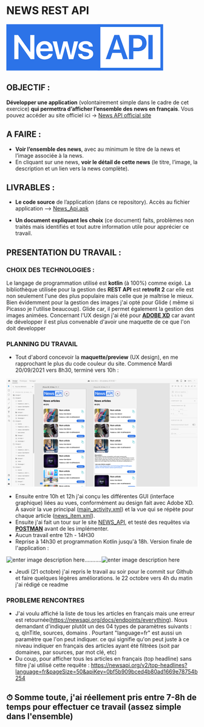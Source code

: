 # NEWS REST API
![enter image description here](https://github.com/Mekongoabanda/NewsAPI_instantSystem/blob/master/news_api_logo.png?raw=true)

## OBJECTIF : 
**Développer une application** (volontairement simple dans le cadre de cet exercice) **qui permettra d’afficher l’ensemble des news en français**.
Vous pouvez accéder au site officiel ici -> [News API official site](https://newsapi.org)

## A FAIRE : 
-   **Voir l’ensemble des news**, avec au minimum le titre de la news et l’image associée à la news.   
-   En cliquant sur une news,  **voir le détail de cette news**  (le titre, l’image, la description et un lien vers la news complète).

## LIVRABLES : 
-   **Le code source**  de l’application (dans ce repository). Accès au fichier application --> [News_Api.apk](https://github.com/Mekongoabanda/NewsAPI_instantSystem/blob/master/new_api.apk)
    
-   **Un document expliquant les choix**  (ce document) faits, problèmes non traités mais  identifiés et tout autre information utile pour apprécier ce travail.

## PRESENTATION DU TRAVAIL : 

### CHOIX DES TECHNOLOGIES : 

Le langage de programmation utilisé est **kotlin** (à 100%) comme exigé. La bibliothèque utilisée pour la gestion des **REST API** est **retrofit 2** car elle est non seulement l'une des plus populaire mais celle que je maîtrise le mieux. Bien évidemment pour la gestion des images j'ai opté pour Glide ( même si Picasso je l'utilise beaucoup). Glide car, il permet également la gestion des images animées. Concernant l'UX design j'ai été pour [**ADOBE XD**](https://www.adobe.com/fr/products/xd.html) car avant de développer il est plus convenable d'avoir une maquette de ce que l'on doit developper

### PLANNING DU TRAVAIL

 - Tout d'abord concevoir la **maquette/preview** (UX design), en me rapprochant le plus du code couleur du site. Commencé Mardi 20/09/2021 vers 8h30, terminé vers 10h : 
 
![enter image description here](https://github.com/Mekongoabanda/NewsAPI_instantSystem/blob/master/adobe_xd.png?raw=true)

- Ensuite entre 10h et 12h j'ai conçu les différentes GUI (interface graphique) liées au vues, conformément au design fait avec Adobe XD. A savoir la vue principal ([main_activity.xml](https://github.com/Mekongoabanda/NewsAPI_instantSystem/blob/master/app/src/main/res/layout/activity_main.xml)) et la vue qui se répète pour chaque article ([news_item.xml](https://github.com/Mekongoabanda/NewsAPI_instantSystem/blob/master/app/src/main/res/layout/news_item.xml)).
- Ensuite j'ai fait un tour sur le site [NEWS_API](https://newsapi.org), et testé des requêtes via **[POSTMAN](https://www.postman.com)** avant de les implémenter.
- Aucun travail entre 12h - 14H30
- Reprise à 14h30 et programmation Kotlin jusqu'à 18h. Version finale de l'application : 

![enter image description here](https://lh3.googleusercontent.com/zeZ85Rrn9pk-W8EoOb0-oFCaZ1VLrwPQ2k0h3u3Pf73jU38pnWOqs5bZbped8AboJ9O0U4Xprn60_zvtXT35BVbHZh7S7u8bNU3OFEjRjvOuV6PbzRS8dyUIer9ZyN1Mka6wSjXDn5EWJcZytyChpI-0F0cVNMz2wAfPLkXCRGcBwUO3iaMODOdTHdpzykzvReYXGBQqpAhmvAiPQiQtfCE9lEGWLtugjtTlQG8PzfJIg7yGpz4iBoWP1mZB7MVjEarB6NM0kP_D5lsNjVG35HeV_ehPMy5SST4PKAl49a2uo2xshXk6AJpj1IbKC45SQulkEL8p0t1zg-oV_ajLYLOWR3MfMS7JRixGQPu_BKkMwcRy-TnlzX4RgZN6ooFqHjuMJSicGV_JCxHVHt5I1SRYhFuVV-sdPNRmmIv-6tsLgxnG5rdTdIDP7xcbgeEnmwZM_YYxEs61A9mjV3jz4Lz-agz5UlAK4WIa42eaY0tBrky5ZKY29H0bCGZfg2bcqL5P18107qlYgTKyp_5QmXc78Of-lPhMpoj6fs3gehuAfXmLtDw5Ie3sueTIWoJ-vOMgX7_pswWREQosXbi49EBbW00eYL-_uPHxVGzEgTKNEG9CKMjN7JMO-rcbsN4A7zmKA4EX9soNZAVPzFCd9-A6l2Jwej_O3XjOdu88E9D5x93DeGSIRPtyuplHtP-UaGyDw4YV1Avcjqdtkad9fZjQHg=w383-h787-no?authuser=0)...........![enter image description here](https://lh3.googleusercontent.com/baIDEwqUbk5eKxqRhjztTJpsIpzzaFCdPUTCFIEsLw8EE-NgYymlOK4XA4VS0GrJiQtX5Q7WrerQ-PRtYrpgN0LQDqgjPOTADzxueeE-_heVI1bXnFEqR9A8tBxKJ-74GzDxCf0P71hoZlTEDrBeyJaSR6yWDHEhPD0HlYytSmDz8K9EngiEyvvfYxcyZ76ZUT9DNEtQ5V8CLEsRo3AGHMEkLN84IRRflhGUx5YJiQCW06hKJZq8mNUhtVrxaTSAA1K5kbbxnDT7vkN_np8BuyGizlgi7ZqoDztK1oXk4WMmpxBqAyTsTg4V3ObDpyGxNbLwgk0lpQx8rfnkU0TFlWsM6G-G5pr_IOwJpYRmJr_1Tb6QER2i5oCr9LKdqvPp07ttNKOgzueVbZ67ju5Tisve_hkD2M1ZHxyDzTQx3k1ulcuTy_fmCsUANwC08EzZXbTgoAbgAoud-M2Dd_TOCb1UgblY0xfBbcn83RGGptBl2xq_8E9lYHZxfeG4zjVwVYiSRP03kcEq2wUhx4_fpSHnk8lkHCHGf3tGkOMqRMHFXX3zSVbBlI1Ejnb3UHN-K7cbCrouLi4n2WDxfi8CRC2mM8C5l1YNnHD3JW15gZf_4Q8vCEdmvWtABjh9FWaGAKbPcMrzHeZMJ9MCtXTdqxtKX-BEy_-p-nJO_wBeGEjKVL6YGL5rff-AX0a5Y2QfetEmatxzWQN-SnXJc-jt-UK_ZQ=w383-h787-no?authuser=0)

 - Jeudi (21 octobre) j'ai repris le travail au soir pour le commit sur Github et faire quelques légères améliorations. le 22 octobre vers 4h du matin j'ai rédigé ce readme

### PROBLEME RENCONTRES

- J'ai voulu affiché la liste de tous les articles en français mais une erreur est retournée(https://newsapi.org/docs/endpoints/everything). Nous demandant d'indiquer  plutôt un des 04 types de paramètres suivants : q, qInTitle, sources, domains . Pourtant "language=fr" est aussi un paramètre que l'on peut indiquer. ce qui signifie qu'on peut juste à ce niveau indiquer en français des articles ayant été filtrées (soit par domaines, par sources, par mot clé, etc)
- Du coup, pour afficher tous les articles en français (top headline) sans filtre j'ai utilisé cette requête : https://newsapi.org/v2/top-headlines?language=fr&pageSize=50&apiKey=0bf5b909bced4b80ad1669e78754b254


## ⏱ Somme toute, j'ai réellement pris entre **7-8h de temps** pour effectuer ce travail (assez simple dans l'ensemble)
